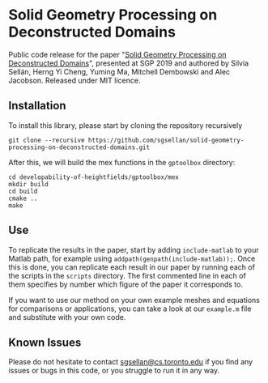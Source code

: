 # Solid Geometry Processing on Deconstructed Domains
Public code release for the paper "[Solid Geometry Processing on Deconstructed Domains](http://dgp.toronto.edu/~sgsellan/pdf/overlapping.pdf)", presented at SGP 2019 and authored by Silvia Sellán, Herng Yi Cheng, Yuming Ma, Mitchell Dembowski and Alec Jacobson. Released under MIT licence.

## Installation
To install this library, please start by cloning the repository recursively
```
git clone --recursive https://github.com/sgsellan/solid-geometry-processing-on-deconstructed-domains.git
```
After this, we will build the mex functions in the `gptoolbox` directory:
```
cd developability-of-heightfields/gptoolbox/mex
mkdir build
cd build
cmake ..
make
```

## Use
To replicate the results in the paper, start by adding `include-matlab` to your Matlab path, for example using `addpath(genpath(include-matlab));`. Once this is done, you can replicate each result in our paper by running each of the scripts in the `scripts` directory. The first commented line in each of them specifies by number which figure of the paper it corresponds to.

If you want to use our method on your own example meshes and equations for comparisons or applications, you can take a look at our  `example.m` file and substitute with your own code.


## Known Issues
Please do not hesitate to contact
[sgsellan@cs.toronto.edu](mailto:sgsellan@cs.toronto.edu) if you find any issues
or bugs in this code, or you struggle to run it in any way.
